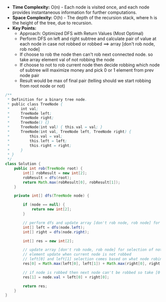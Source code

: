 - **Time Complexity:**  O(n) - Each node is visited once, and each node provides instantaneous information for further computations.
- **Space Complexity:** O(h) - The depth of the recursion stack, where h is the height of the tree, due to recursion.
- **Key Points:**
    - Approach: Optimized DFS with Return Values (Most Optimal)
    - Perform DFS on left and right subtree and calculate pair of value at each node in case not robbed or robbed ==> array [don't rob node, rob node]
    - If choose to rob the node then can't rob next connected node. so take array element val of not robbing the node
    - If choose to not to rob current node then decide robbing which node of subtree will maximize money and pick 0 or 1 element from  prev node pair
    - Result would be max of final pair (telling should we start robbing from root node or not)

```java
/**
 * Definition for a binary tree node.
 * public class TreeNode {
 *     int val;
 *     TreeNode left;
 *     TreeNode right;
 *     TreeNode() {}
 *     TreeNode(int val) { this.val = val; }
 *     TreeNode(int val, TreeNode left, TreeNode right) {
 *         this.val = val;
 *         this.left = left;
 *         this.right = right;
 *     }
 * }
 */
class Solution {
    public int rob(TreeNode root) {
        int[] robResult = new int[2];
        robResult = dfs(root);
        return Math.max(robResult[0], robResult[1]);
    }

    private int[] dfs(TreeNode node) {

        if (node == null) {
            return new int[2];
        }

        // perform dfs and update array [don't rob node, rob node] for each node
        int[] left = dfs(node.left);
        int[] right = dfs(node.right);

        int[] res = new int[2];

        // update array [don't rob node, rob node] for selection of not robbing or robbing current node
        // element update when current node is not robbed
        // left[0] and left[1] selection comes based on what node robing can give max money. Same for right sub tree
        res[0] = Math.max(left[0], left[1]) + Math.max(right[0], right[1]);

        // if node is robbed then next node can't be robbed so take [0 -> don't rob node] of left and right
        res[1] = node.val + left[0] + right[0];

        return res;
    }
}
```